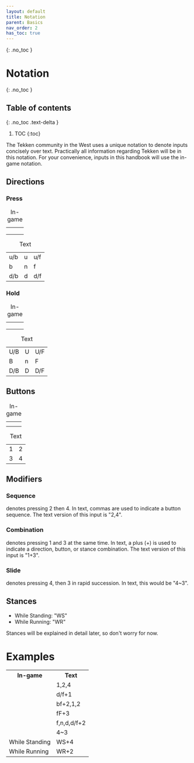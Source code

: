 ```yaml
---
layout: default
title: Notation
parent: Basics
nav_order: 2
has_toc: true
---
```


{: .no_toc }
# Notation

{: .no_toc }
## Table of contents
{: .no_toc .text-delta }

1. TOC
{:toc}

The Tekken community in the West uses a unique notation to denote inputs
concisely over text. Practically all information regarding Tekken will be in
this notation. For your convenience, inputs in this handbook will use the in-game notation.

## Directions
### Press
<div class="compact-table notation-table">
<table>
  <caption>In-game</caption>
  <tr> <td> <div class="icon-ub"></div> </td> <td> <div class="icon-u"></div> </td> <td> <div class="icon-uf"></div> </td> </tr>
  <tr> <td> <div class="icon-b"></div>  </td> <td> <div class="icon-n"></div> </td> <td> <div class="icon-f"></div> </td> </tr>
  <tr> <td> <div class="icon-db"></div> </td> <td> <div class="icon-d"></div> </td> <td> <div class="icon-df"></div> </td> </tr>
</table>
</div>

<div class="compact-table notation-table">
<table>
  <caption>Text</caption>
  <tr> <td>u/b</td> <td>u</td> <td>u/f</td> </tr>
  <tr> <td>b</td>   <td>n</td> <td>f</td> </tr>
  <tr> <td>d/b</td> <td>d</td> <td>d/f</td> </tr>
</table>
</div>

### Hold
<div class="compact-table notation-table">
<table>
  <caption>In-game</caption>
  <tr> <td> <div class="icon-ubh"></div> </td> <td> <div class="icon-uh"></div> </td> <td> <div class="icon-ufh"></div> </td> </tr>
  <tr> <td> <div class="icon-bh"></div>  </td> <td> <div class="icon-n"></div> </td> <td> <div class="icon-fh"></div> </td> </tr>
  <tr> <td> <div class="icon-dbh"></div> </td> <td> <div class="icon-dh"></div> </td> <td> <div class="icon-dfh"></div> </td> </tr>
</table>
</div>

<div class="compact-table notation-table">
<table>
  <caption>Text</caption>
  <tr> <td>U/B</td>   <td>U</td>    <td>U/F</td> </tr>
  <tr> <td>B</td>     <td>n</td>    <td>F</td> </tr>
  <tr> <td>D/B</td>   <td>D</td>    <td>D/F</td> </tr>
</table>
</div>

## Buttons
<div class="compact-table notation-table">
  <table>
    <caption>In-game</caption>
    <tr> <td> <div class="icon-1"></div>  </td> <td> <div class="icon-2"></div> </td> </tr>
    <tr> <td> <div class="icon-3"></div> </td>  <td> <div class="icon-4"></div> </td> </tr>
  </table>
</div>

<div class="compact-table notation-table">
  <table>
    <caption>Text</caption>
    <tr> <td>1</td> <td>2</td> </tr>
    <tr> <td>3</td> <td>4</td> </tr>
  </table>
</div>

## Modifiers
### Sequence
<div>
  <div class="icon-2"></div>
  <div class="icon-4"></div>
  <span>denotes pressing 2 then 4. In text, commas are used to indicate a button
  sequence. The text version of this input is "2,4".</span>
</div>

### Combination
<div>
  <div class="icon-13"></div>
  <span>denotes pressing 1 and 3 at the same time. In text, a plus (+) is used
  to indicate a direction, button, or stance combination. The text version of
  this input is "1+3".
  </span>
</div>

### Slide
<div>
  <div class="icon-bracketL"></div>
  <div class="icon-4"></div>
  <div class="icon-3"></div>
  <div class="icon-bracketR"></div>
  <span>denotes pressing 4, then 3 in rapid succession. In text, this would be "4~3".</span>
</div>

## Stances
* While Standing: "WS"
* While Running: "WR"

Stances will be explained in detail later, so don't worry for now.

# Examples
<table>
  <tr> <th>In-game</th> <th>Text</th> </tr>
  <tr>
    <td> <div class="icon-1"></div> <div class="icon-2"></div> <div class="icon-4"></div> </td>
    <td>1,2,4</td>
  </tr>
  <tr>
    <td> <div class="icon-df"></div> <div class="icon-1"></div> </td>
    <td>d/f+1</td>
  </tr>
  <tr>
    <td>
      <div class="icon-b"></div> <div class="icon-f"></div>
      <div class="icon-2"></div> <div class="icon-1"></div>
      <div class="icon-2"></div>
    </td>
    <td>bf+2,1,2</td>
  </tr>
  <tr>
    <td>
      <div class="icon-f"></div> <div class="icon-fh"></div>
      <div class="icon-3"></div>
    </td>
    <td>fF+3</td>
  </tr>
  <tr>
    <td>
      <div class="icon-f"></div> <div class="icon-n"></div>
      <div class="icon-d"></div> <div class="icon-df"></div>
      <div class="icon-2"></div>
    </td>
    <td>f,n,d,d/f+2</td>
  </tr>
  <tr>
    <td>
      <div class="icon-bracketL"></div> <div class="icon-4"></div>
      <div class="icon-3"></div> <div class="icon-bracketR"></div>
    </td>
    <td>4~3</td>
  </tr>
  <tr>
    <td>
      While Standing <div class="icon-4"></div>
    </td>
    <td>WS+4</td>
  </tr>
  <tr>
    <td>
      While Running <div class="icon-2"></div>
    </td>
    <td>WR+2</td>
  </tr>
</table>
